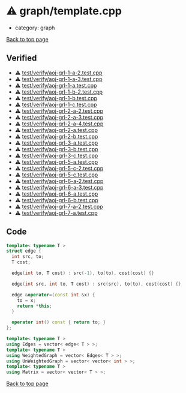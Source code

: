 <!-- mathjax config similar to math.stackexchange -->
<script type="text/javascript" async
  src="https://cdnjs.cloudflare.com/ajax/libs/mathjax/2.7.5/MathJax.js?config=TeX-MML-AM_CHTML">
</script>
<script type="text/x-mathjax-config">
  MathJax.Hub.Config({
    TeX: { equationNumbers: { autoNumber: "AMS" }},
    tex2jax: {
      inlineMath: [ ['$','$'] ],
      processEscapes: true
    },
    "HTML-CSS": { matchFontHeight: false },
    displayAlign: "left",
    displayIndent: "2em"
  });
</script>

<script type="text/javascript" src="https://cdnjs.cloudflare.com/ajax/libs/jquery/3.4.1/jquery.min.js"></script>
<script src="https://cdn.jsdelivr.net/npm/jquery-balloon-js@1.1.2/jquery.balloon.min.js" integrity="sha256-ZEYs9VrgAeNuPvs15E39OsyOJaIkXEEt10fzxJ20+2I=" crossorigin="anonymous"></script>
<script type="text/javascript" src="../../assets/js/copy-button.js"></script>
<link rel="stylesheet" href="../../assets/css/copy-button.css" />


# :warning: graph/template.cpp
* category: graph


[Back to top page](../../index.html)



## Verified
* :warning: [test/verify/aoj-grl-1-a-2.test.cpp](../../verify/test/verify/aoj-grl-1-a-2.test.cpp.html)
* :warning: [test/verify/aoj-grl-1-a-3.test.cpp](../../verify/test/verify/aoj-grl-1-a-3.test.cpp.html)
* :warning: [test/verify/aoj-grl-1-a.test.cpp](../../verify/test/verify/aoj-grl-1-a.test.cpp.html)
* :warning: [test/verify/aoj-grl-1-b-2.test.cpp](../../verify/test/verify/aoj-grl-1-b-2.test.cpp.html)
* :warning: [test/verify/aoj-grl-1-b.test.cpp](../../verify/test/verify/aoj-grl-1-b.test.cpp.html)
* :warning: [test/verify/aoj-grl-1-c.test.cpp](../../verify/test/verify/aoj-grl-1-c.test.cpp.html)
* :warning: [test/verify/aoj-grl-2-a-2.test.cpp](../../verify/test/verify/aoj-grl-2-a-2.test.cpp.html)
* :warning: [test/verify/aoj-grl-2-a-3.test.cpp](../../verify/test/verify/aoj-grl-2-a-3.test.cpp.html)
* :warning: [test/verify/aoj-grl-2-a-4.test.cpp](../../verify/test/verify/aoj-grl-2-a-4.test.cpp.html)
* :warning: [test/verify/aoj-grl-2-a.test.cpp](../../verify/test/verify/aoj-grl-2-a.test.cpp.html)
* :warning: [test/verify/aoj-grl-2-b.test.cpp](../../verify/test/verify/aoj-grl-2-b.test.cpp.html)
* :warning: [test/verify/aoj-grl-3-a.test.cpp](../../verify/test/verify/aoj-grl-3-a.test.cpp.html)
* :warning: [test/verify/aoj-grl-3-b.test.cpp](../../verify/test/verify/aoj-grl-3-b.test.cpp.html)
* :warning: [test/verify/aoj-grl-3-c.test.cpp](../../verify/test/verify/aoj-grl-3-c.test.cpp.html)
* :warning: [test/verify/aoj-grl-5-a.test.cpp](../../verify/test/verify/aoj-grl-5-a.test.cpp.html)
* :warning: [test/verify/aoj-grl-5-c-2.test.cpp](../../verify/test/verify/aoj-grl-5-c-2.test.cpp.html)
* :warning: [test/verify/aoj-grl-5-c.test.cpp](../../verify/test/verify/aoj-grl-5-c.test.cpp.html)
* :warning: [test/verify/aoj-grl-6-a-2.test.cpp](../../verify/test/verify/aoj-grl-6-a-2.test.cpp.html)
* :warning: [test/verify/aoj-grl-6-a-3.test.cpp](../../verify/test/verify/aoj-grl-6-a-3.test.cpp.html)
* :warning: [test/verify/aoj-grl-6-a.test.cpp](../../verify/test/verify/aoj-grl-6-a.test.cpp.html)
* :warning: [test/verify/aoj-grl-6-b.test.cpp](../../verify/test/verify/aoj-grl-6-b.test.cpp.html)
* :warning: [test/verify/aoj-grl-7-a-2.test.cpp](../../verify/test/verify/aoj-grl-7-a-2.test.cpp.html)
* :warning: [test/verify/aoj-grl-7-a.test.cpp](../../verify/test/verify/aoj-grl-7-a.test.cpp.html)


## Code
```cpp
template< typename T >
struct edge {
  int src, to;
  T cost;

  edge(int to, T cost) : src(-1), to(to), cost(cost) {}

  edge(int src, int to, T cost) : src(src), to(to), cost(cost) {}

  edge &operator=(const int &x) {
    to = x;
    return *this;
  }

  operator int() const { return to; }
};

template< typename T >
using Edges = vector< edge< T > >;
template< typename T >
using WeightedGraph = vector< Edges< T > >;
using UnWeightedGraph = vector< vector< int > >;
template< typename T >
using Matrix = vector< vector< T > >;

```

[Back to top page](../../index.html)

